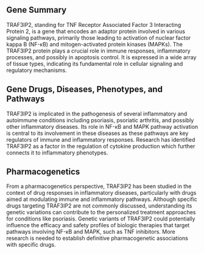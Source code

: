 ## Gene Summary
TRAF3IP2, standing for TNF Receptor Associated Factor 3 Interacting Protein 2, is a gene that encodes an adaptor protein involved in various signaling pathways, primarily those leading to activation of nuclear factor kappa B (NF-κB) and mitogen-activated protein kinases (MAPKs). The TRAF3IP2 protein plays a crucial role in immune responses, inflammatory processes, and possibly in apoptosis control. It is expressed in a wide array of tissue types, indicating its fundamental role in cellular signaling and regulatory mechanisms.

## Gene Drugs, Diseases, Phenotypes, and Pathways
TRAF3IP2 is implicated in the pathogenesis of several inflammatory and autoimmune conditions including psoriasis, psoriatic arthritis, and possibly other inflammatory diseases. Its role in NF-κB and MAPK pathway activation is central to its involvement in these diseases as these pathways are key regulators of immune and inflammatory responses. Research has identified TRAF3IP2 as a factor in the regulation of cytokine production which further connects it to inflammatory phenotypes.

## Pharmacogenetics
From a pharmacogenetics perspective, TRAF3IP2 has been studied in the context of drug responses in inflammatory diseases, particularly with drugs aimed at modulating immune and inflammatory pathways. Although specific drugs targeting TRAF3IP2 are not commonly discussed, understanding its genetic variations can contribute to the personalized treatment approaches for conditions like psoriasis. Genetic variants of TRAF3IP2 could potentially influence the efficacy and safety profiles of biologic therapies that target pathways involving NF-κB and MAPK, such as TNF inhibitors. More research is needed to establish definitive pharmacogenetic associations with specific drugs.